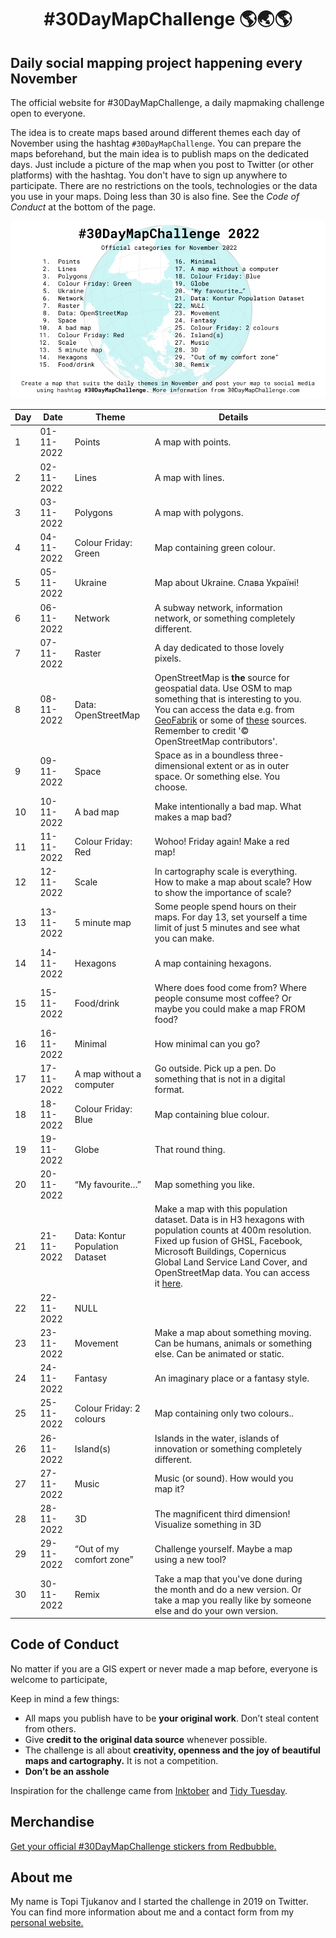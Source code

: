 <h1 align="center"><b>#30DayMapChallenge 🌎🌏🌎</b></h1>

## Daily social mapping project happening every November
The official website for #30DayMapChallenge, a daily mapmaking challenge open to everyone.

The idea is to create maps based around different themes each day of November using the hashtag `#30DayMapChallenge`. You can prepare the maps beforehand, but the main idea is to publish maps on the dedicated days. Just include a picture of the map when you post to Twitter (or other platforms) with the hashtag. You don't have to sign up anywhere to participate. There are no restrictions on the tools, technologies or the data you use in your maps. Doing less than 30 is also fine. See the *Code of Conduct* at the bottom of the page.

![Themes for the maps. See more below.](/images/flyers/30dmc-2022.png)

| Day | Date       | Theme                           | Details                                                                                                                                                                                                                                                                                                                                         |   |
|-----|------------|---------------------------------|-------------------------------------------------------------------------------------------------------------------------------------------------------------------------------------------------------------------------------------------------------------------------------------------------------------------------------------------------|---|
|   1 | 01-11-2022 | Points                          | A map with points.                                                                                                                                                                                                                                                                                                                              |   |
|   2 | 02-11-2022 | Lines                           | A map with lines.                                                                                                                                                                                                                                                                                                                               |   |
|   3 | 03-11-2022 | Polygons                        | A map with polygons.                                                                                                                                                                                                                                                                                                                            |   |
|   4 | 04-11-2022 | Colour Friday: Green            | Map containing green colour.                                                                                                                                                                                                                                                                                                                    |   |
|   5 | 05-11-2022 | Ukraine                         | Map about Ukraine. Слава Україні!                                                                                                                                                                                                                                                                                                               |   |
|   6 | 06-11-2022 | Network                         | A subway network, information network, or something completely different.                                                                                                                                                                                                                                                                       |   |
|   7 | 07-11-2022 | Raster                          | A day dedicated to those lovely pixels.                                                                                                                                                                                                                                                                                                         |   |
|   8 | 08-11-2022 | Data: OpenStreetMap             | OpenStreetMap is **the** source for geospatial data. Use OSM to map something that is interesting to you. You can access the data e.g. from [GeoFabrik](https://www.geofabrik.de/data/download.html) or some of [these](https://learnosm.org/en/osm-data/getting-data/) sources. Remember to credit '© OpenStreetMap contributors'.             |   |
|   9 | 09-11-2022 | Space                           | Space as in a boundless three-dimensional extent or as in outer space. Or something else. You choose.                                                                                                                                                                                                                                           |   |
|  10 | 10-11-2022 | A bad map                       | Make intentionally a bad map. What makes a map bad?                                                                                                                                                                                                                                                                                             |   |
|  11 | 11-11-2022 | Colour Friday: Red              | Wohoo! Friday again! Make a red map!                                                                                                                                                                                                                                                                                                            |   |
|  12 | 12-11-2022 | Scale                           | In cartography scale is everything. How to make a map about scale? How to show the importance of scale?                                                                                                                                                                                                                                         |   |
|  13 | 13-11-2022 | 5 minute map                    | Some people spend hours on their maps. For day 13, set yourself a time limit of just 5 minutes and see what you can make.                                                                                                                                                                                                                       |   |
|  14 | 14-11-2022 | Hexagons                        | A map containing hexagons.                                                                                                                                                                                                                                                                                                                      |   |
|  15 | 15-11-2022 | Food/drink                      | Where does food come from? Where people consume most coffee? Or maybe you could make a map FROM food?                                                                                                                                                                                                                                           |   |
|  16 | 16-11-2022 | Minimal                         | How minimal can you go?                                                                                                                                                                                                                                                                                                                         |   |
|  17 | 17-11-2022 | A map without a computer        | Go outside. Pick up a pen. Do something that is not in a digital format.                                                                                                                                                                                                                                                                        |   |
|  18 | 18-11-2022 | Colour Friday: Blue             | Map containing blue colour.                                                                                                                                                                                                                                                                                                                     |   |
|  19 | 19-11-2022 | Globe                           | That round thing.                                                                                                                                                                                                                                                                                                                               |   |
|  20 | 20-11-2022 | “My favourite…”                 | Map something you like.                                                                                                                                                                                                                                                                                                                         |   |
|  21 | 21-11-2022 | Data: Kontur Population Dataset | Make a map with this population dataset. Data is in H3 hexagons with population counts at 400m resolution. Fixed up fusion of GHSL, Facebook, Microsoft Buildings, Copernicus Global Land Service Land Cover, and OpenStreetMap data. You can access it [here](https://data.humdata.org/dataset/kontur-population-dataset).                                                                                        |   |
|  22 | 22-11-2022 | NULL                            |  `   `                                                                                                                                                                                                                                                                                                                                          |   |
|  23 | 23-11-2022 | Movement                        | Make a map about something moving. Can be humans, animals or something else. Can be animated or static.                                                                                                                                                                                                                                         |   |
|  24 | 24-11-2022 | Fantasy                         | An imaginary place or a fantasy style.                                                                                                                                                                                                                                                                                                          |   |
|  25 | 25-11-2022 | Colour Friday: 2 colours        | Map containing only two colours..                                                                                                                                                                                                                                                                                                               |   |
|  26 | 26-11-2022 | Island(s)                       | Islands in the water, islands of innovation or something completely different.                                                                                                                                                                                                                                                                  |   |
|  27 | 27-11-2022 | Music                           | Music (or sound). How would you map it?                                                                                                                                                                                                                                                                                                         |   |
|  28 | 28-11-2022 | 3D                              | The magnificent third dimension! Visualize something in 3D                                                                                                                                                                                                                                                                                      |   |
|  29 | 29-11-2022 | “Out of my comfort zone”        | Challenge yourself. Maybe a map using a new tool?                                                                                                                                                                                                                                                                                               |   |
|  30 | 30-11-2022 | Remix                           | Take a map that you've done during the month and do a new version. Or take a map you really like by someone else and do your own version.                                                                                                                                                                                                       |   |

## Code of Conduct
No matter if you are a GIS expert or never made a map before, everyone is welcome to participate,

Keep in mind a few things:

 - All maps you publish have to be **your original work**. Don’t steal content from others.
 - Give **credit to the original data source** whenever possible.
 - The challenge is all about **creativity, openness and the joy of beautiful maps and cartography.** It is not a competition.
 - **Don’t be an asshole**

Inspiration for the challenge came from [Inktober](https://inktober.com/) and [Tidy Tuesday](https://github.com/rfordatascience/tidytuesday).

## Merchandise

[Get your official #30DayMapChallenge stickers from Redbubble.](https://www.redbubble.com/people/MapChallenge/shop) 

<script type="text/javascript" src="https://www.redbubble.com/assets/external_portfolio.js"></script>
<script id="rb-xzfcxvzx" type="text/javascript">new RBExternalPortfolio('www.redbubble.com', 'mapchallenge', 2, 2).renderIframe();</script>

## About me
My name is Topi Tjukanov and I started the challenge in 2019 on Twitter. You can find more information about me and a contact form from my [personal website.](https://tjukanov.org/)
